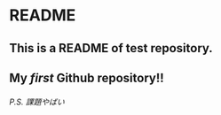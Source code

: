 # **README**
## This is a README of test repository.
## My *first* Github repository!!
###### *P.S. 課題やばい*
